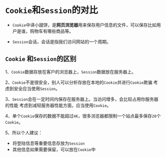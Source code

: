 # `Cookie`和`Session`的对比

- `Cookie`中译小甜饼，是**网页浏览器**用来保存用户信息的文件，可以保存比如用户是谁，购物车有哪些商品等。

- `Session`会话，会话是指我们访问网站的一个周期。



##  `Cookie` 和`Session`的区别

1、`Cookie`数据存放在客户的浏览器上，`Session`数据放在服务器上。

2、`Cookie`不是很安全，别人可以分析存放在本地的`Cookie`并进行`Cookie`欺骗
   考虑到安全应当使用`Session`。

3、`Session`会在一定时间内保存在服务器上。当访问增多，会比较占用你服务器的性能
   考虑到减轻服务器性能方面，应当使用`Cookie`。

4、单个`Cookie`保存的数据不能超过`4K`，很多浏览器都限制一个站点最多保存`20`个`Cookie`。

5、所以个人建议：

- 将登陆信息等重要信息存放为`Session`
- 其他信息如果需要保留，可以放在`Cookie`中

